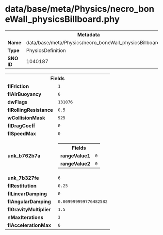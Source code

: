 <h1>data/base/meta/Physics/necro_boneWall_physicsBillboard.phy</h1><table><tr><th colspan="100%">Metadata</th></tr><tr><td><b>Name</b></td><td>data/base/meta/Physics/necro_boneWall_physicsBillboard.phy</td></tr><tr><td><b>Type</b></td><td>PhysicsDefinition</td></tr><tr><td><b>SNO ID</b></td><td>1040187</td></tr></table>

<table><tr><th colspan="100%">Fields</th></tr><tr><td><b>flFriction</b></td><td><code>1</code></td></tr><tr><td><b>flAirBuoyancy</b></td><td><code>0</code></td></tr><tr><td><b>dwFlags</b></td><td><code>131076</code></td></tr><tr><td><b>flRollingResistance</b></td><td><code>0.5</code></td></tr><tr><td><b>wCollisionMask</b></td><td><code>925</code></td></tr><tr><td><b>flDragCoeff</b></td><td><code>0</code></td></tr><tr><td><b>flSpeedMax</b></td><td><code>0</code></td></tr><tr><td><b>unk_b762b7a</b></td><td><table><tr><th colspan="100%">Fields</th></tr><tr><td><b>rangeValue1</b></td><td><code>0</code></td></tr><tr><td><b>rangeValue2</b></td><td><code>0</code></td></tr></table>

</td></tr><tr><td><b>unk_7b327fe</b></td><td><code>6</code></td></tr><tr><td><b>flRestitution</b></td><td><code>0.25</code></td></tr><tr><td><b>flLinearDamping</b></td><td><code>0</code></td></tr><tr><td><b>flAngularDamping</b></td><td><code>0.009999999776482582</code></td></tr><tr><td><b>flGravityMultiplier</b></td><td><code>1.5</code></td></tr><tr><td><b>nMaxIterations</b></td><td><code>3</code></td></tr><tr><td><b>flAccelerationMax</b></td><td><code>0</code></td></tr></table>

